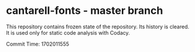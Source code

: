 # cantarell-fonts - master branch

This repository contains frozen state of the repository.
Its history is cleared. It is used only for static code
analysis with Codacy.

Commit Time: 1702011555